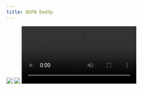 ```yaml
---
title: NSFW Daddy
---
```

![](https://i.imgur.com/LU03WMp.jpg)
![](https://i.imgur.com/ijxejIK.png)
![](https://video.twimg.com/tweet_video/ExcN_6zWgAM8dzw.mp4)